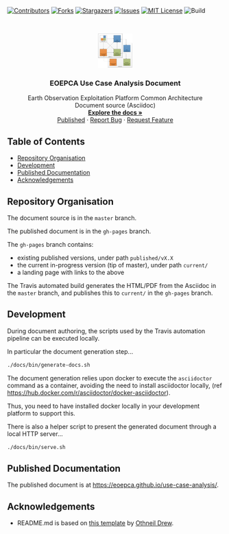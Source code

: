 <!--
***
*** To avoid retyping too much info. Do a search and replace for the following:
*** use-case-analysis, twitter_handle, email
-->

<!-- PROJECT SHIELDS -->
<!--
*** See the bottom of this document for the declaration of the reference variables
*** for contributors-url, forks-url, etc. This is an optional, concise syntax you may use.
*** https://www.markdownguide.org/basic-syntax/#reference-style-links
-->

[![Contributors][contributors-shield]][contributors-url]
[![Forks][forks-shield]][forks-url]
[![Stargazers][stars-shield]][stars-url]
[![Issues][issues-shield]][issues-url]
[![MIT License][license-shield]][license-url]
![Build][build-shield]

<!-- PROJECT LOGO -->
<br />
<p align="center">
  <a href="https://github.com/EOEPCA/use-case-analysis">
    <img src="docs/images/logo.png" alt="Logo" width="80" height="80">
  </a>

  <h3 align="center">EOEPCA Use Case Analysis Document</h3>

  <p align="center">
    Earth Observation Exploitation Platform Common Architecture<br />
    Document source (Asciidoc)
    <br />
    <a href="https://github.com/EOEPCA/use-case-analysis"><strong>Explore the docs »</strong></a>
    <br />
    <a href="https://eoepca.github.io/use-case-analysis">Published</a>
    ·
    <a href="https://github.com/EOEPCA/use-case-analysis/issues">Report Bug</a>
    ·
    <a href="https://github.com/EOEPCA/use-case-analysis/issues">Request Feature</a>
  </p>
</p>

<!-- TABLE OF CONTENTS -->

## Table of Contents

- [Repository Organisation](#repository-organisation)
- [Development](#development)
- [Published Documentation](#published-documentation)
- [Acknowledgements](#acknowledgements)

## Repository Organisation

The document source is in the `master` branch.

The published document is in the `gh-pages` branch.

The `gh-pages` branch contains:

- existing published versions, under path `published/vX.X`
- the current in-progress version (tip of master), under path `current/`
- a landing page with links to the above

The Travis automated build generates the HTML/PDF from the Asciidoc in the `master` branch, and publishes this to `current/` in the `gh-pages` branch.

## Development

During document authoring, the scripts used by the Travis automation pipeline can be executed locally.

In particular the document generation step...

```bash
./docs/bin/generate-docs.sh
```

The document generation relies upon docker to execute the `asciidoctor` command as a container, avoiding the need to install asciidoctor locally, (ref https://hub.docker.com/r/asciidoctor/docker-asciidoctor).

Thus, you need to have installed docker locally in your development platform to support this.

There is also a helper script to present the generated document through a local HTTP server...

```bash
./docs/bin/serve.sh
```

## Published Documentation

The published document is at https://eoepca.github.io/use-case-analysis/.

## Acknowledgements

- README.md is based on [this template](https://github.com/othneildrew/Best-README-Template) by [Othneil Drew](https://github.com/othneildrew).

<!-- MARKDOWN LINKS & IMAGES -->
<!-- https://www.markdownguide.org/basic-syntax/#reference-style-links -->

[contributors-shield]: https://img.shields.io/github/contributors/EOEPCA/use-case-analysis.svg?style=flat-square
[contributors-url]: https://github.com/EOEPCA/use-case-analysis/graphs/contributors
[forks-shield]: https://img.shields.io/github/forks/EOEPCA/use-case-analysis.svg?style=flat-square
[forks-url]: https://github.com/EOEPCA/use-case-analysis/network/members
[stars-shield]: https://img.shields.io/github/stars/EOEPCA/use-case-analysis.svg?style=flat-square
[stars-url]: https://github.com/EOEPCA/use-case-analysis/stargazers
[issues-shield]: https://img.shields.io/github/issues/EOEPCA/use-case-analysis.svg?style=flat-square
[issues-url]: https://github.com/EOEPCA/use-case-analysis/issues
[license-shield]: https://img.shields.io/github/license/EOEPCA/use-case-analysis.svg?style=flat-square
[license-url]: https://github.com/EOEPCA/use-case-analysis/blob/master/LICENSE
[build-shield]: https://www.travis-ci.com/EOEPCA/use-case-analysis.svg?branch=master
[product-screenshot]: images/screenshot.png
